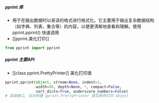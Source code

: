 ##### pprint 库
- 用于在输出数据时以易读的格式进行格式化。它主要用于输出复杂数据结构（如字典、列表、集合等）的内容，以便更清晰地查看和理解。使用 pprint.pprint() 快速调用
- [[pprint.美化打印]]
```python
from pprint import pprint
```
##### pprint 主要API
- [[class pprint.PrettyPrinter]] 美化打印类
```python
pprint.pprint(object, stream=None, indent=1, 
			  width=80, depth=None, *, compact=False, 
			  sort_dicts=True, underscore_numbers=False)
# 高级接口, 后台构建 pprint.PrettyPrinter 类实例并打印 object
```

